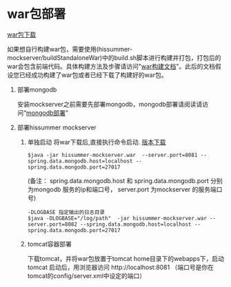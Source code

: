 # war包部署

[war包下载](https://github.com/hissummer-mockserver/buildStandaloneWar/releases)

如果想自行构建war包，需要使用(hissummer-mockserver/buildStandaloneWar)中的build.sh脚本进行构建并打包，打包后的war会包含前端代码。具体构建方法及步骤请访问"[war构建文档]( https://github.com/hissummer-mockserver/buildStandaloneWar)"。此后的文档假设您已经成功构建了war包或者已经下载了构建好的war包。

1. 部署mongodb

    安装mockserver之前需要先部署mongodb，mongodb部署请阅读请访问“[mongodb部署](../deploymongodb)”

1. 部署hissummer mockserver

    1. 单独启动
        将war下载后,直接执行命令启动.  <a href="https://github.com/hissummer-mockserver/mockServer/packages" target="_blank">版本下载</a>

        ```
        $java -jar hissummer-mockserver.war  --server.port=8081 --spring.data.mongodb.host=localhost --spring.data.mongodb.port=27017   
        ```

        (备注： spring.data.mongodb.host 和 spring.data.mongodb.port 分别为mongodb 服务的ip和端口号， server.port 为mockserver 的服务端口号)
        ```
        -DLOGBASE 指定输出的日志目录
        $java -DLOGBASE="/log/path"  -jar hissummer-mockserver.war --server.port=8082 --spring.data.mongodb.host=localhost --spring.data.mongodb.port=27017   
        ```        


    1. tomcat容器部署

        下载tomcat，并将war包放置于tomcat home目录下的webapps下，启动tomcat
        启动后，用浏览器访问 http://localhost:8081 （端口号是你在tomcat的config/server.xml中设定的端口）  
